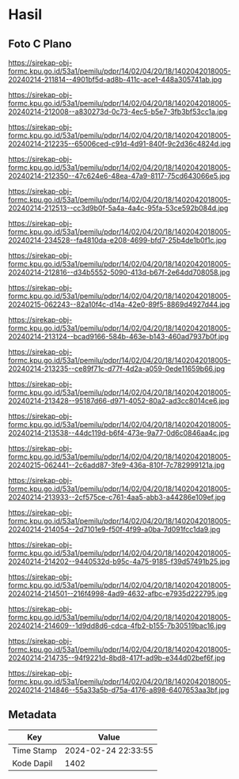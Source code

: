 # Hasil

## Foto C Plano

https://sirekap-obj-formc.kpu.go.id/53a1/pemilu/pdpr/14/02/04/20/18/1402042018005-20240214-211814--4901bf5d-ad8b-411c-ace1-448a305741ab.jpg

https://sirekap-obj-formc.kpu.go.id/53a1/pemilu/pdpr/14/02/04/20/18/1402042018005-20240214-212008--a830273d-0c73-4ec5-b5e7-3fb3bf53cc1a.jpg

https://sirekap-obj-formc.kpu.go.id/53a1/pemilu/pdpr/14/02/04/20/18/1402042018005-20240214-212235--65006ced-c91d-4d91-840f-9c2d36c4824d.jpg

https://sirekap-obj-formc.kpu.go.id/53a1/pemilu/pdpr/14/02/04/20/18/1402042018005-20240214-212350--47c624e6-48ea-47a9-8117-75cd643066e5.jpg

https://sirekap-obj-formc.kpu.go.id/53a1/pemilu/pdpr/14/02/04/20/18/1402042018005-20240214-212513--cc3d9b0f-5a4a-4a4c-95fa-53ce592b084d.jpg

https://sirekap-obj-formc.kpu.go.id/53a1/pemilu/pdpr/14/02/04/20/18/1402042018005-20240214-234528--fa4810da-e208-4699-bfd7-25b4de1b0f1c.jpg

https://sirekap-obj-formc.kpu.go.id/53a1/pemilu/pdpr/14/02/04/20/18/1402042018005-20240214-212816--d34b5552-5090-413d-b67f-2e64dd708058.jpg

https://sirekap-obj-formc.kpu.go.id/53a1/pemilu/pdpr/14/02/04/20/18/1402042018005-20240215-062243--82a10f4c-d14a-42e0-89f5-8869d4927d44.jpg

https://sirekap-obj-formc.kpu.go.id/53a1/pemilu/pdpr/14/02/04/20/18/1402042018005-20240214-213124--bcad9166-584b-463e-b143-460ad7937b0f.jpg

https://sirekap-obj-formc.kpu.go.id/53a1/pemilu/pdpr/14/02/04/20/18/1402042018005-20240214-213235--ce89f71c-d77f-4d2a-a059-0ede11659b66.jpg

https://sirekap-obj-formc.kpu.go.id/53a1/pemilu/pdpr/14/02/04/20/18/1402042018005-20240214-213428--95187d66-d971-4052-80a2-ad3cc8014ce6.jpg

https://sirekap-obj-formc.kpu.go.id/53a1/pemilu/pdpr/14/02/04/20/18/1402042018005-20240214-213538--44dc119d-b6f4-473e-9a77-0d6c0846aa4c.jpg

https://sirekap-obj-formc.kpu.go.id/53a1/pemilu/pdpr/14/02/04/20/18/1402042018005-20240215-062441--2c6add87-3fe9-436a-810f-7c782999121a.jpg

https://sirekap-obj-formc.kpu.go.id/53a1/pemilu/pdpr/14/02/04/20/18/1402042018005-20240214-213933--2cf575ce-c761-4aa5-abb3-a44286e109ef.jpg

https://sirekap-obj-formc.kpu.go.id/53a1/pemilu/pdpr/14/02/04/20/18/1402042018005-20240214-214054--2d7101e9-f50f-4f99-a0ba-7d091fcc1da9.jpg

https://sirekap-obj-formc.kpu.go.id/53a1/pemilu/pdpr/14/02/04/20/18/1402042018005-20240214-214202--9440532d-b95c-4a75-9185-f39d57491b25.jpg

https://sirekap-obj-formc.kpu.go.id/53a1/pemilu/pdpr/14/02/04/20/18/1402042018005-20240214-214501--216f4998-4ad9-4632-afbc-e7935d222795.jpg

https://sirekap-obj-formc.kpu.go.id/53a1/pemilu/pdpr/14/02/04/20/18/1402042018005-20240214-214609--1d9dd8d6-cdca-4fb2-b155-7b30519bac16.jpg

https://sirekap-obj-formc.kpu.go.id/53a1/pemilu/pdpr/14/02/04/20/18/1402042018005-20240214-214735--94f9221d-8bd8-417f-ad9b-e344d02bef6f.jpg

https://sirekap-obj-formc.kpu.go.id/53a1/pemilu/pdpr/14/02/04/20/18/1402042018005-20240214-214846--55a33a5b-d75a-4176-a898-6407653aa3bf.jpg


## Metadata

| Key        | Value               |
| ---------- | ------------------- |
| Time Stamp | 2024-02-24 22:33:55 |
| Kode Dapil | 1402                |



